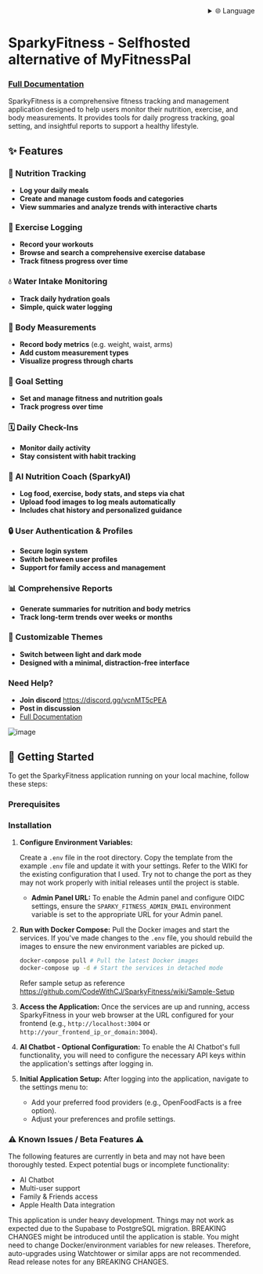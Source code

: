 
<div align="right">
  <details>
    <summary >🌐 Language</summary>
    <div>
      <div align="right">
        <p><a href="https://openaitx.github.io/view.html?user=CodeWithCJ&project=SparkyFitness&lang=en">English</a></p>
        <p><a href="https://openaitx.github.io/view.html?user=CodeWithCJ&project=SparkyFitness&lang=zh-CN">简体中文</a></p>
        <p><a href="https://openaitx.github.io/view.html?user=CodeWithCJ&project=SparkyFitness&lang=zh-TW">繁體中文</a></p>
        <p><a href="https://openaitx.github.io/view.html?user=CodeWithCJ&project=SparkyFitness&lang=ja">日本語</a></p>
        <p><a href="https://openaitx.github.io/view.html?user=CodeWithCJ&project=SparkyFitness&lang=ko">한국어</a></p>
        <p><a href="https://openaitx.github.io/view.html?user=CodeWithCJ&project=SparkyFitness&lang=hi">हिन्दी</a></p>
        <p><a href="https://openaitx.github.io/view.html?user=CodeWithCJ&project=SparkyFitness&lang=th">ไทย</a></p>
        <p><a href="https://openaitx.github.io/view.html?user=CodeWithCJ&project=SparkyFitness&lang=fr">Français</a></p>
        <p><a href="https://openaitx.github.io/view.html?user=CodeWithCJ&project=SparkyFitness&lang=de">Deutsch</a></p>
        <p><a href="https://openaitx.github.io/view.html?user=CodeWithCJ&project=SparkyFitness&lang=es">Español</a></p>
        <p><a href="https://openaitx.github.io/view.html?user=CodeWithCJ&project=SparkyFitness&lang=it">Itapano</a></p>
        <p><a href="https://openaitx.github.io/view.html?user=CodeWithCJ&project=SparkyFitness&lang=ru">Русский</a></p>
        <p><a href="https://openaitx.github.io/view.html?user=CodeWithCJ&project=SparkyFitness&lang=pt">Português</a></p>
        <p><a href="https://openaitx.github.io/view.html?user=CodeWithCJ&project=SparkyFitness&lang=nl">Nederlands</a></p>
        <p><a href="https://openaitx.github.io/view.html?user=CodeWithCJ&project=SparkyFitness&lang=pl">Polski</a></p>
        <p><a href="https://openaitx.github.io/view.html?user=CodeWithCJ&project=SparkyFitness&lang=ar">العربية</a></p>
        <p><a href="https://openaitx.github.io/view.html?user=CodeWithCJ&project=SparkyFitness&lang=fa">فارسی</a></p>
        <p><a href="https://openaitx.github.io/view.html?user=CodeWithCJ&project=SparkyFitness&lang=tr">Türkçe</a></p>
        <p><a href="https://openaitx.github.io/view.html?user=CodeWithCJ&project=SparkyFitness&lang=vi">Tiếng Việt</a></p>
        <p><a href="https://openaitx.github.io/view.html?user=CodeWithCJ&project=SparkyFitness&lang=id">Bahasa Indonesia</a></p>
      </div>
    </div>
  </details>
</div>

# SparkyFitness - Selfhosted alternative of MyFitnessPal

### [Full Documentation](https://codewithcj.github.io/SparkyFitness/)

SparkyFitness is a comprehensive fitness tracking and management application designed to help users monitor their nutrition, exercise, and body measurements. It provides tools for daily progress tracking, goal setting, and insightful reports to support a healthy lifestyle.


## ✨ Features

### 🍎 Nutrition Tracking

* **Log your daily meals**
* **Create and manage custom foods and categories**
* **View summaries and analyze trends with interactive charts**

### 💪 Exercise Logging

* **Record your workouts**
* **Browse and search a comprehensive exercise database**
* **Track fitness progress over time**

### 💧 Water Intake Monitoring

* **Track daily hydration goals**
* **Simple, quick water logging**

### 📏 Body Measurements

* **Record body metrics** (e.g. weight, waist, arms)
* **Add custom measurement types**
* **Visualize progress through charts**

### 🎯 Goal Setting

* **Set and manage fitness and nutrition goals**
* **Track progress over time**

### 🗓️ Daily Check-Ins

* **Monitor daily activity**
* **Stay consistent with habit tracking**

### 🤖 AI Nutrition Coach (SparkyAI)

* **Log food, exercise, body stats, and steps via chat**
* **Upload food images to log meals automatically**
* **Includes chat history and personalized guidance**

### 🔒 User Authentication & Profiles

* **Secure login system**
* **Switch between user profiles**
* **Support for family access and management**

### 📊 Comprehensive Reports

* **Generate summaries for nutrition and body metrics**
* **Track long-term trends over weeks or months**

### 🎨 Customizable Themes

* **Switch between light and dark mode**
* **Designed with a minimal, distraction-free interface**

### Need Help?
* **Join discord**
  https://discord.gg/vcnMT5cPEA
* **Post in discussion**
* [Full Documentation](https://codewithcj.github.io/SparkyFitness/)


![image](https://github.com/user-attachments/assets/ccc7f34e-a663-405f-a4d4-a9888c3197bc)


## 🚀 Getting Started

To get the SparkyFitness application running on your local machine, follow these steps:

### Prerequisites

### Installation

1.  **Configure Environment Variables:**

    Create a `.env` file in the root directory. Copy the template from the example `.env` file and update it with your settings. Refer to the WIKI for the existing configuration that I used. Try not to change the port as they may not work properly with initial releases until the project is stable.

    *   **Admin Panel URL:** To enable the Admin panel and configure OIDC settings, ensure the `SPARKY_FITNESS_ADMIN_EMAIL` environment variable is set to the appropriate URL for your Admin panel.
    

2.  **Run with Docker Compose:**
    Pull the Docker images and start the services. If you've made changes to the `.env` file, you should rebuild the images to ensure the new environment variables are picked up.
    ```sh
    docker-compose pull # Pull the latest Docker images
    docker-compose up -d # Start the services in detached mode
    ```
    Refer sample setup as reference
    https://github.com/CodeWithCJ/SparkyFitness/wiki/Sample-Setup

3.  **Access the Application:**
    Once the services are up and running, access SparkyFitness in your web browser at the URL configured for your frontend (e.g., `http://localhost:3004` or `http://your_frontend_ip_or_domain:3004`).

4.  **AI Chatbot - Optional Configuration:**
    To enable the AI Chatbot's full functionality, you will need to configure the necessary API keys within the application's settings after logging in.
  
5.  **Initial Application Setup:**
    After logging into the application, navigate to the settings menu to:
    *   Add your preferred food providers (e.g., OpenFoodFacts is a free option).
    *   Adjust your preferences and profile settings.

### ⚠️ Known Issues / Beta Features ⚠️

The following features are currently in beta and may not have been thoroughly tested. Expect potential bugs or incomplete functionality:

*   AI Chatbot
*   Multi-user support
*   Family & Friends access
*   Apple Health Data integration

This application is under heavy development. Things may not work as expected due to the Supabase to PostgreSQL migration. BREAKING CHANGES might be introduced until the application is stable.
You might need to change Docker/environment variables for new releases. Therefore, auto-upgrades using Watchtower or similar apps are not recommended. Read release notes for any BREAKING CHANGES.



